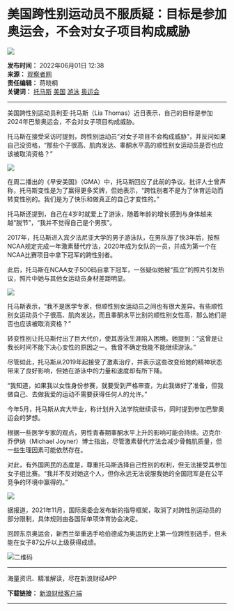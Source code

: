 # 美国跨性别运动员不服质疑：目标是参加奥运会，不会对女子项目构成威胁

![](//beacon.sina.com.cn/a.gif?noScript)

**发布时间：** 2022年06月01日 12:38  
**来源：** [观察者网](https://www.toutiao.com/i7104126316143706656)  
**责任编辑：** 蒋晓桐  
**关键词：** [托马斯](http://tags.finance.sina.com.cn/托马斯) [美国](http://tags.finance.sina.com.cn/美国) [游泳](http://tags.finance.sina.com.cn/游泳) [奥运会](http://tags.finance.sina.com.cn/奥运会)

---

美国跨性别运动员利亚·托马斯（Lia Thomas）近日表示，自己的目标是参加2024年巴黎奥运会，不会对女子项目构成威胁。

托马斯在接受采访时提到，跨性别运动员“对女子项目不会构成威胁”，并反问如果自己没资格，“那些个子很高、肌肉发达、睾酮水平高的顺性别女运动员是否也应该被取消资格？”

![](//n.sinaimg.cn/sinakd20220601s/199/w640h359/20220601/aecf-2cde6ff1527dba12eba1105fd0ad3da7.jpg)

在周二播出的《早安美国》（GMA）中，托马斯回应了此前的争议。批评人士曾声称，托马斯变性是为了赢得更多奖牌，但她表示，“跨性别者不是为了体育运动而转变性别的。我们是为了快乐和做真正的自己才变性的。”

托马斯还提到，自己在4岁时就爱上了游泳，随着年龄的增长感到与身体越来越“脱节”，“我并不觉得自己是个男孩”。

2017年，托马斯进入宾夕法尼亚大学的男子游泳队，在男队游了快3年后，按照NCAA规定完成一年激素替代疗法，2020年成为女队的一员，并成为第一个在NCAA比赛项目中拿下冠军的跨性别者。

此后，托马斯在NCAA女子500码自拿下冠军，一张疑似她被“孤立”的照片引发热议，照片中她与其他女运动员身材差距明显。

![](//n.sinaimg.cn/sinakd20220601s/199/w640h359/20220601/b756-71b3e142a5ffb11ffc84b6e1469c9744.png)

托马斯表示，“我不是医学专家，但顺性别女运动员之间也有很大差异。有些顺性别女运动员个子很高、肌肉发达，而且睾酮水平比别的顺性别女性高，那么她们是否也应该被取消资格？”

转变性别让托马斯付出了巨大代价，使其游泳生涯陷入困境。她提到：“这曾是让我长时间不能下决心变性的原因之一。我曾不确定我能不能继续游泳。”

尽管如此，托马斯从2019年起接受了激素治疗，并表示这些改变给她的精神状态带来了良好影响，但她在游泳中的力量和速度却有所下降。

“我知道，如果我以女性身份参赛，就要受到严格审查，为此我做好了准备，但我做自己、去做我爱的运动不需要获得任何人的允许。”

今年5月，托马斯从宾大毕业，称计划升入法学院继续读书，同时提到参加巴黎奥运会的梦想。

根据一些医学专家的观点，男性青春期睾酮水平上升的影响可能会持续。迈克尔·乔伊纳（Michael Joyner）博士指出，尽管激素替代疗法会减少骨骼肌质量，但一些生理因素可能依然存在。

对此，有外国网民的态度是，尊重托马斯选择自己性别的权利，但无法接受其参加女子组比赛。“我并不反对她这个人，但你永远无法说服我她的全国冠军是在公平竞争的环境中赢得的。”

![](//n.sinaimg.cn/sinakd20220601s/12/w537h275/20220601/80f0-8804b9af7002cb7cb2a1ee9d0ada8511.jpg)

据报道，2021年11月，国际奥委会发布新的指导框架，取消了对跨性别运动员的部分限制，具体规则由各国际单项体育协会决定。

回顾东京奥运会，新西兰举重选手哈伯德成为奥运历史上第一位跨性别选手，但未能在女子87公斤以上级获得成绩。

![二维码](http://qr.weibo.cn/inf/gen?api_key=bdccdb65d34320c10b65cdf6c3503a53&data=https%3A%2F%2Ffinance.sina.cn%2Fapp%2FQRtoSFA.shtml%3Fsudatrackvalue%3Dcaitou_inQRcode_PcBottom%26schema%3Dtype%253D100%26docid%3Dmizirau5978994%26sinaglobal%3D169.233.125.50_1731133771.323109&datetime=nocheck&level=H&output_type=img&redirect=0&size=100&type=url&sign=e6d65d5c8a6d79dfcb8304572e470562)

--- 

海量资讯、精准解读，尽在新浪财经APP

**下载链接：** [新浪财经客户端](https://finance.sina.com.cn/mobile/comfinanceweb.shtml?source=caishou02) 

---